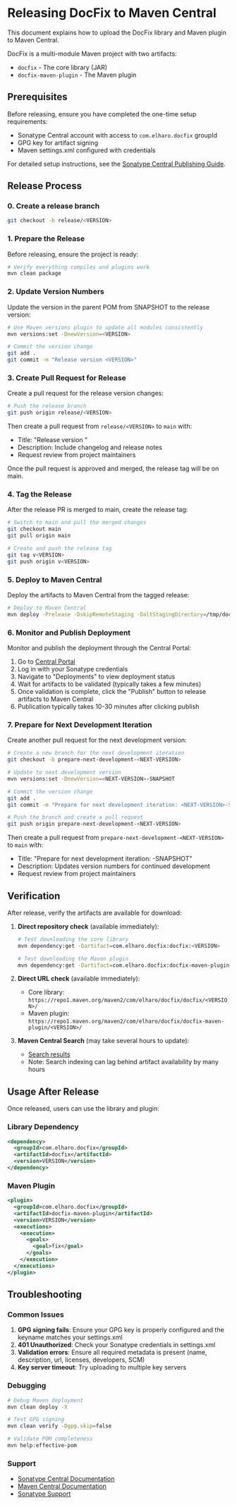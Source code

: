 # Releasing DocFix to Maven Central

This document explains how to upload the DocFix library and Maven plugin to Maven Central.

DocFix is a multi-module Maven project with two artifacts:
- `docfix` - The core library (JAR)
- `docfix-maven-plugin` - The Maven plugin

## Prerequisites

Before releasing, ensure you have completed the one-time setup requirements:

- Sonatype Central account with access to `com.elharo.docfix` groupId
- GPG key for artifact signing
- Maven settings.xml configured with credentials

For detailed setup instructions, see the [Sonatype Central Publishing Guide](https://central.sonatype.org/publish/publish-guide/).

## Release Process

### 0. Create a release branch

```bash
git checkout -b release/<VERSION>
```

### 1. Prepare the Release

Before releasing, ensure the project is ready:

```bash
# Verify everything compiles and plugins work
mvn clean package
```

### 2. Update Version Numbers

Update the version in the parent POM from SNAPSHOT to the release version:

```bash
# Use Maven versions plugin to update all modules consistently
mvn versions:set -DnewVersion=<VERSION>

# Commit the version change
git add .
git commit -m "Release version <VERSION>"
```

### 3. Create Pull Request for Release

Create a pull request for the release version changes:

```bash
# Push the release branch
git push origin release/<VERSION>
```

Then create a pull request from `release/<VERSION>` to `main` with:
- Title: "Release version <VERSION>"
- Description: Include changelog and release notes
- Request review from project maintainers

Once the pull request is approved and merged, the release tag will be on main.

### 4. Tag the Release

After the release PR is merged to main, create the release tag:

```bash
# Switch to main and pull the merged changes
git checkout main
git pull origin main

# Create and push the release tag
git tag v<VERSION>
git push origin v<VERSION>
```

### 5. Deploy to Maven Central

Deploy the artifacts to Maven Central from the tagged release:

```bash
# Deploy to Maven Central
mvn deploy -Prelease -DskipRemoteStaging -DaltStagingDirectory=/tmp/docfix-deploy -Dmaven.install.skip
```

### 6. Monitor and Publish Deployment

Monitor and publish the deployment through the Central Portal:

1. Go to [Central Portal](https://central.sonatype.com/)
2. Log in with your Sonatype credentials
3. Navigate to "Deployments" to view deployment status
4. Wait for artifacts to be validated (typically takes a few minutes)
5. Once validation is complete, click the "Publish" button to release artifacts to Maven Central
6. Publication typically takes 10-30 minutes after clicking publish

### 7. Prepare for Next Development Iteration

Create another pull request for the next development version:

```bash
# Create a new branch for the next development iteration
git checkout -b prepare-next-development-<NEXT-VERSION>

# Update to next development version
mvn versions:set -DnewVersion=<NEXT-VERSION>-SNAPSHOT

# Commit the version change
git add .
git commit -m "Prepare for next development iteration: <NEXT-VERSION>-SNAPSHOT"

# Push the branch and create a pull request
git push origin prepare-next-development-<NEXT-VERSION>
```

Then create a pull request from `prepare-next-development-<NEXT-VERSION>` to `main` with:
- Title: "Prepare for next development iteration: <NEXT-VERSION>-SNAPSHOT"
- Description: Updates version numbers for continued development
- Request review from project maintainers

## Verification

After release, verify the artifacts are available for download:

1. **Direct repository check** (available immediately):
   ```bash
   # Test downloading the core library
   mvn dependency:get -Dartifact=com.elharo.docfix:docfix:<VERSION>
   
   # Test downloading the Maven plugin
   mvn dependency:get -Dartifact=com.elharo.docfix:docfix-maven-plugin:<VERSION>
   ```

2. **Direct URL check** (available immediately):
   - Core library: `https://repo1.maven.org/maven2/com/elharo/docfix/docfix/<VERSION>/`
   - Maven plugin: `https://repo1.maven.org/maven2/com/elharo/docfix/docfix-maven-plugin/<VERSION>/`

3. **Maven Central Search** (may take several hours to update):
   - [Search results](https://search.maven.org/search?q=g:com.elharo.docfix)
   - Note: Search indexing can lag behind artifact availability by many hours

## Usage After Release

Once released, users can use the library and plugin:

### Library Dependency

```xml
<dependency>
  <groupId>com.elharo.docfix</groupId>
  <artifactId>docfix</artifactId>
  <version>VERSION</version>
</dependency>
```

### Maven Plugin

```xml
<plugin>
  <groupId>com.elharo.docfix</groupId>
  <artifactId>docfix-maven-plugin</artifactId>
  <version>VERSION</version>
  <executions>
    <execution>
      <goals>
        <goal>fix</goal>
      </goals>
    </execution>
  </executions>
</plugin>
```

## Troubleshooting

### Common Issues

1. **GPG signing fails**: Ensure your GPG key is properly configured and the keyname matches your settings.xml
2. **401 Unauthorized**: Check your Sonatype credentials in settings.xml
3. **Validation errors**: Ensure all required metadata is present (name, description, url, licenses, developers, SCM)
4. **Key server timeout**: Try uploading to multiple key servers

### Debugging

```bash
# Debug Maven deployment
mvn clean deploy -X

# Test GPG signing
mvn clean verify -Dgpg.skip=false

# Validate POM completeness
mvn help:effective-pom
```

### Support

- [Sonatype Central Documentation](https://central.sonatype.org/publish/publish-guide/)
- [Maven Central Documentation](https://maven.apache.org/repository/guide-central-repository-upload.html)
- [Sonatype Support](https://issues.sonatype.org/)
